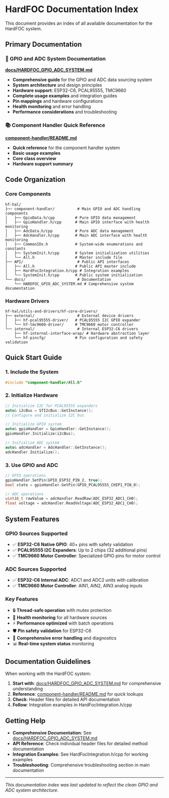 # HardFOC Documentation Index

This document provides an index of all available documentation for the HardFOC system.

## Primary Documentation

### 🎯 GPIO and ADC System Documentation
**[docs/HARDFOC_GPIO_ADC_SYSTEM.md](docs/HARDFOC_GPIO_ADC_SYSTEM.md)**
- **Comprehensive guide** for the GPIO and ADC data sourcing system
- **System architecture** and design principles  
- **Hardware support**: ESP32-C6, PCAL95555, TMC9660
- **Complete usage examples** and integration guides
- **Pin mappings** and hardware configurations
- **Health monitoring** and error handling
- **Performance considerations** and troubleshooting

### 📚 Component Handler Quick Reference  
**[component-handler/README.md](component-handler/README.md)**
- **Quick reference** for the component handler system
- **Basic usage examples**
- **Core class overview**
- **Hardware support summary**

## Code Organization

### Core Components
```
hf-hal/
├── component-handler/          # Main GPIO and ADC handling components
│   ├── GpioData.h/cpp         # Pure GPIO data management
│   ├── GpioHandler.h/cpp      # Main GPIO interface with health monitoring
│   ├── AdcData.h/cpp          # Pure ADC data management
│   ├── AdcHandler.h/cpp       # Main ADC interface with health monitoring
│   ├── CommonIDs.h            # System-wide enumerations and constants
│   ├── SystemInit.h/cpp       # System initialization utilities
│   └── All.h                  # Master include file
├── API/                        # Public API interfaces
│   ├── All.h                  # Public API master include
│   ├── HardFocIntegration.h/cpp # Integration examples
│   └── SystemInit.h/cpp       # Public system initialization
└── docs/                       # Documentation
    └── HARDFOC_GPIO_ADC_SYSTEM.md # Comprehensive system documentation
```

### Hardware Drivers
```
hf-hal/utils-and-drivers/hf-core-drivers/
├── external/                   # External device drivers
│   ├── hf-pcal95555-driver/   # PCAL95555 I2C GPIO expander
│   └── hf-tmc9660-driver/     # TMC9660 motor controller
└── internal/                   # Internal ESP32-C6 drivers
    ├── hf-internal-interface-wrap/ # Hardware abstraction layer
    └── hf-pincfg/             # Pin configuration and safety validation
```

## Quick Start Guide

### 1. Include the System
```cpp
#include "component-handler/All.h"
```

### 2. Initialize Hardware
```cpp
// Initialize I2C for PCAL95555 expanders
auto& i2cBus = SfI2cBus::GetInstance();
// Configure and initialize I2C bus

// Initialize GPIO system
auto& gpioHandler = GpioHandler::GetInstance();  
gpioHandler.Initialize(i2cBus);

// Initialize ADC system
auto& adcHandler = AdcHandler::GetInstance();
adcHandler.Initialize();
```

### 3. Use GPIO and ADC
```cpp
// GPIO operations
gpioHandler.SetPin(GPIO_ESP32_PIN_2, true);
bool state = gpioHandler.GetPin(GPIO_PCAL95555_CHIP1_PIN_0);

// ADC operations  
uint16_t rawValue = adcHandler.ReadRaw(ADC_ESP32_ADC1_CH0);
float voltage = adcHandler.ReadVoltage(ADC_ESP32_ADC1_CH0);
```

## System Features

### GPIO Sources Supported
- ✅ **ESP32-C6 Native GPIO**: 40+ pins with safety validation
- ✅ **PCAL95555 I2C Expanders**: Up to 2 chips (32 additional pins)  
- ✅ **TMC9660 Motor Controller**: Specialized GPIO pins for motor control

### ADC Sources Supported
- ✅ **ESP32-C6 Internal ADC**: ADC1 and ADC2 units with calibration
- ✅ **TMC9660 Motor Controller**: AIN1, AIN2, AIN3 analog inputs

### Key Features
- 🔒 **Thread-safe operation** with mutex protection
- 🏥 **Health monitoring** for all hardware sources
- ⚡ **Performance optimized** with batch operations
- 🛡️ **Pin safety validation** for ESP32-C6
- 🔧 **Comprehensive error handling** and diagnostics
- 📊 **Real-time system status** monitoring

## Documentation Guidelines

When working with the HardFOC system:

1. **Start with**: [docs/HARDFOC_GPIO_ADC_SYSTEM.md](docs/HARDFOC_GPIO_ADC_SYSTEM.md) for comprehensive understanding
2. **Reference**: [component-handler/README.md](component-handler/README.md) for quick lookups
3. **Check**: Header files for detailed API documentation
4. **Follow**: Integration examples in HardFocIntegration.h/cpp

## Getting Help

- **Comprehensive Documentation**: See [docs/HARDFOC_GPIO_ADC_SYSTEM.md](docs/HARDFOC_GPIO_ADC_SYSTEM.md)
- **API Reference**: Check individual header files for detailed method documentation
- **Integration Examples**: See HardFocIntegration.h/cpp for working examples
- **Troubleshooting**: Comprehensive troubleshooting section in main documentation

---

*This documentation index was last updated to reflect the clean GPIO and ADC system architecture.*
